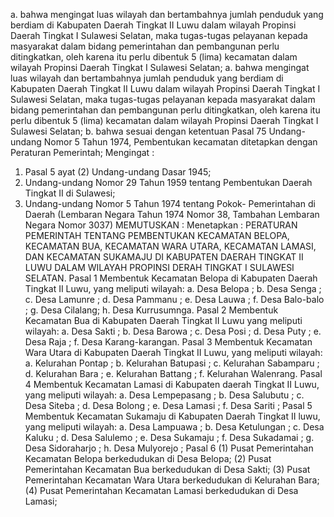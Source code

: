  a. bahwa mengingat luas wilayah dan bertambahnya jumlah penduduk yang berdiam di Kabupaten Daerah Tingkat II Luwu dalam wilayah Propinsi Daerah Tingkat I Sulawesi Selatan, maka tugas-tugas pelayanan kepada masyarakat dalam bidang pemerintahan dan pembangunan perlu ditingkatkan, oleh karena itu perlu dibentuk 5 (lima) kecamatan dalam wilayah Propinsi Daerah Tingkat I Sulawesi Selatan;
a. bahwa mengingat luas wilayah dan bertambahnya jumlah penduduk yang berdiam di Kabupaten Daerah Tingkat II Luwu dalam wilayah Propinsi Daerah Tingkat I Sulawesi Selatan, maka tugas-tugas pelayanan kepada masyarakat dalam bidang pemerintahan dan pembangunan perlu ditingkatkan, oleh karena itu perlu dibentuk 5 (lima) kecamatan dalam wilayah Propinsi Daerah Tingkat I Sulawesi Selatan;
b. bahwa sesuai dengan ketentuan Pasal 75 Undang-undang Nomor 5 Tahun 1974, Pembentukan kecamatan ditetapkan dengan Peraturan Pemerintah;
Mengingat :

1. Pasal 5 ayat (2) Undang-undang Dasar 1945;
2. Undang-undang Nomor 29 Tahun 1959 tentang Pembentukan Daerah Tingkat II di Sulawesi;
3. Undang-undang Nomor 5 Tahun 1974 tentang Pokok- Pemerintahan di Daerah (Lembaran Negara Tahun 1974 Nomor 38, Tambahan Lembaran Negara Nomor 3037) MEMUTUSKAN : Menetapkan : PERATURAN PEMERINTAH TENTANG PEMBENTUKAN KECAMATAN BELOPA, KECAMATAN BUA, KECAMATAN WARA UTARA, KECAMATAN LAMASI, DAN KECAMATAN SUKAMAJU DI KABUPATEN DAERAH TINGKAT II LUWU DALAM WILAYAH PROPINSI DERAH TINGKAT I SULAWESI SELATAN. Pasal 1 Membentuk Kecamatan Belopa di Kabupaten Daerah Tingkat II Luwu, yang meliputi wilayah:
a. Desa Belopa ;
b. Desa Senga ;
c. Desa Lamunre ;
d. Desa Pammanu ;
e. Desa Lauwa ;
f. Desa Balo-balo ;
g. Desa Cilalang;
h. Desa Kurrusumnga. Pasal 2 Membentuk Kecamatan Bua di Kabupaten Daerah Tingkat II Luwu yang meliputi wilayah:
a. Desa Sakti ;
b. Desa Barowa ;
c. Desa Posi ;
d. Desa Puty ;
e. Desa Raja ;
f. Desa Karang-karangan. Pasal 3 Membentuk Kecamatan Wara Utara di Kabupaten Daerah Tingkat II Luwu, yang meliputi wilayah:
a. Kelurahan Pontap ;
b. Kelurahan Batupasi ;
c. Kelurahan Sabamparu ;
d. Kelurahan Bara ;
e. Kelurahan Battang ;
f. Kelurahan Walenrang. Pasal 4 Membentuk Kecamatan Lamasi di Kabupaten daerah Tingkat II Luwu, yang meliputi wilayah:
a. Desa Lempepasang ;
b. Desa Salubutu ;
c. Desa Siteba ;
d. Desa Bolong ;
e. Desa Lamasi ;
f. Desa Sariti ; Pasal 5 Membentuk Kecamatan Sukamaju di Kabupaten Daerah Tingkat II luwu, yang meliputi wilayah:
a. Desa Lampuawa ;
b. Desa Ketulungan ;
c. Desa Kaluku ;
d. Desa Salulemo ;
e. Desa Sukamaju ;
f. Desa Sukadamai ;
g. Desa Sidoraharjo ;
h. Desa Mulyorejo ; Pasal 6 (1) Pusat Pemerintahan Kecamatan Belopa berkedudukan di Desa Belopa;
(2) Pusat Pemerintahan Kecamatan Bua berkedudukan di Desa Sakti;
(3) Pusat Pemerintahan Kecamatan Wara Utara berkedudukan di Kelurahan Bara;
(4) Pusat Pemerintahan Kecamatan Lamasi berkedudukan di Desa Lamasi;